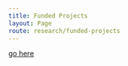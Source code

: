 ```yaml
---
title: Funded Projects
layout: Page
route: research/funded-projects
---
```


[go here](http://www.darkenergybiosphere.org/research-activities/funded-projects/)
